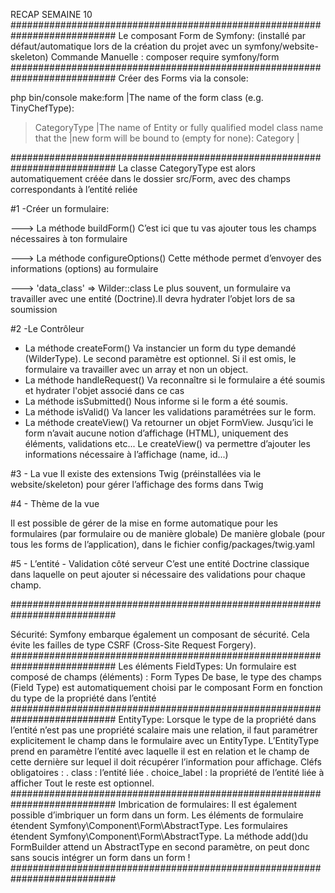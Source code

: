 RECAP SEMAINE 10
###########################################################################
Le composant Form de Symfony:
(installé par défaut/automatique lors de la création du projet avec un symfony/website-skeleton)
Commande Manuelle :   composer require symfony/form
###########################################################################
Créer des Forms via la console:

php bin/console make:form
|The name of the form class (e.g. TinyChefType):
> CategoryType
|The name of Entity or fully qualified model class name that the
|new form will be bound to (empty for none):
> Category
|

###########################################################################
La classe CategoryType est alors automatiquement créée dans le dossier
src/Form, avec des champs correspondants à l’entité reliée

#1 -Créer un formulaire:

---> La méthode buildForm()
C’est ici que tu vas ajouter tous les champs nécessaires à ton formulaire

---> La méthode configureOptions()
Cette méthode permet d’envoyer des informations (options) au formulaire

---> 'data_class' => Wilder::class
Le plus souvent, un formulaire va travailler avec une entité (Doctrine).Il devra hydrater l’objet lors de
sa soumission

#2 -Le Contrôleur
- La méthode createForm()
Va instancier un form du type demandé (WilderType). Le second paramètre est optionnel. Si il est omis, le
formulaire va travailler avec un array et non un object.
- La méthode handleRequest()
Va reconnaître si le formulaire a été soumis et hydrater l'objet associé dans ce cas
- La méthode isSubmitted()
Nous informe si le form a été soumis.
- La méthode isValid()
Va lancer les validations paramétrées sur le form.
- La méthode createView()
Va retourner un objet FormView. Jusqu’ici le form n’avait aucune notion d’affichage (HTML), uniquement des
éléments, validations etc... Le createView() va permettre d’ajouter les informations nécessaire à
l’affichage (name, id...)

#3 - La vue
Il existe des extensions Twig (préinstallées via le
website/skeleton) pour gérer l’affichage des forms
dans Twig

#4 - Thème de la vue

Il est possible de gérer de la mise en forme automatique pour les formulaires (par formulaire ou de
manière globale)
De manière globale (pour tous les forms de l’application), dans le fichier config/packages/twig.yaml

#5 - L’entité - Validation côté serveur
C’est une entité Doctrine classique dans
laquelle on peut ajouter si nécessaire
des validations pour chaque champ.

###########################################################################

Sécurité:
Symfony embarque également un composant de sécurité.
Cela évite les failles de type CSRF (Cross-Site Request Forgery).
###########################################################################
Les éléments FieldTypes:
Un formulaire est composé de champs (éléments) : Form Types
De base, le type des champs (Field Type) est automatiquement choisi par le composant Form en fonction 
du type de la propriété dans l’entité
###########################################################################
EntityType:
Lorsque le type de la propriété dans l’entité n’est pas une propriété scalaire
mais une relation, il faut paramétrer explicitement le champ dans le formulaire avec un EntityType.
L’EntityType prend en paramètre l’entité avec laquelle il est en relation et le champ de cette dernière 
sur lequel il doit récupérer l’information pour affichage.
Cléfs obligatoires :
. class : l’entité liée
. choice_label : la propriété
de l’entité liée à afficher
Tout le reste est optionnel.
###########################################################################
Imbrication de formulaires:
Il est également possible d’imbriquer un form dans un form. Les éléments de formulaire étendent 
Symfony\Component\Form\AbstractType.
Les formulaires étendent Symfony\Component\Form\AbstractType. La méthode add()du FormBuilder 
attend un AbstractType en second paramètre, on peut donc sans soucis intégrer un form dans un form !
###########################################################################

